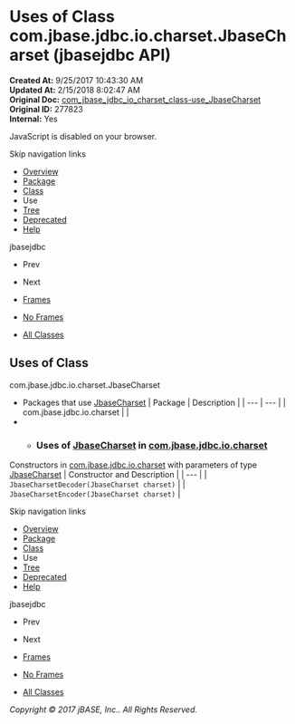 # Uses of Class com.jbase.jdbc.io.charset.JbaseCharset (jbasejdbc   API)

**Created At:** 9/25/2017 10:43:30 AM  
**Updated At:** 2/15/2018 8:02:47 AM  
**Original Doc:** [com_jbase_jdbc_io_charset_class-use_JbaseCharset](https://docs.jbase.com/39234-class-use/com_jbase_jdbc_io_charset_class-use_JbaseCharset)  
**Original ID:** 277823  
**Internal:** Yes  

<!--<br>    try {<br>        if (location.href.indexOf('is-external=true') == -1) {<br>            parent.document.title="Uses of Class com.jbase.jdbc.io.charset.JbaseCharset (jbasejdbc   API)";<br>        }<br>    }<br>    catch(err) {<br>    }<br>//-->
JavaScript is disabled on your browser.

Skip navigation links

- [Overview](../../../../../../overview-summary.html)
- [Package](./../../com.jbase.jdbc.io.charset-%28jbasejdbc---api%29)
- [Class](./../../jbasecharset-%28jbasejdbc---api%29 "class in com.jbase.jdbc.io.charset")
- Use
- [Tree](./../../com.jbase.jdbc.io.charset-class-hierarchy-%28jbasejdbc---api%29)
- [Deprecated](../../../../../../deprecated-list.html)
- [Help](../../../../../../help-doc.html)


jbasejdbc <br>

- Prev
- Next


- [Frames](./.)
- [No Frames](./.)


- [All Classes](../../../../../../allclasses-noframe.html)


<!--<br>  allClassesLink = document.getElementById("allclasses\_navbar\_top");<br>  if(window==top) {<br>    allClassesLink.style.display = "block";<br>  }<br>  else {<br>    allClassesLink.style.display = "none";<br>  }<br>  //-->

## Uses of Class
com.jbase.jdbc.io.charset.JbaseCharset

- Packages that use [JbaseCharset](./../../jbasecharset-%28jbasejdbc---api%29 "class in com.jbase.jdbc.io.charset") | Package | Description |
| --- | --- |
| com.jbase.jdbc.io.charset |   |
- - ### Uses of [JbaseCharset](./../../jbasecharset-%28jbasejdbc---api%29 "class in com.jbase.jdbc.io.charset") in [com.jbase.jdbc.io.charset](./../../com.jbase.jdbc.io.charset-%28jbasejdbc---api%29)


Constructors in [com.jbase.jdbc.io.charset](./../../com.jbase.jdbc.io.charset-%28jbasejdbc---api%29) with parameters of type [JbaseCharset](./../../jbasecharset-%28jbasejdbc---api%29 "class in com.jbase.jdbc.io.charset") | Constructor and Description |
| --- |
| `JbaseCharsetDecoder(JbaseCharset charset)`  |
| `JbaseCharsetEncoder(JbaseCharset charset)`  |

Skip navigation links

- [Overview](../../../../../../overview-summary.html)
- [Package](./../../com.jbase.jdbc.io.charset-%28jbasejdbc---api%29)
- [Class](./../../jbasecharset-%28jbasejdbc---api%29 "class in com.jbase.jdbc.io.charset")
- Use
- [Tree](./../../com.jbase.jdbc.io.charset-class-hierarchy-%28jbasejdbc---api%29)
- [Deprecated](../../../../../../deprecated-list.html)
- [Help](../../../../../../help-doc.html)


jbasejdbc <br>

- Prev
- Next


- [Frames](./.)
- [No Frames](./.)


- [All Classes](../../../../../../allclasses-noframe.html)


<!--<br>  allClassesLink = document.getElementById("allclasses\_navbar\_bottom");<br>  if(window==top) {<br>    allClassesLink.style.display = "block";<br>  }<br>  else {<br>    allClassesLink.style.display = "none";<br>  }<br>  //-->

*Copyright © 2017 jBASE, Inc.. All Rights Reserved.*
